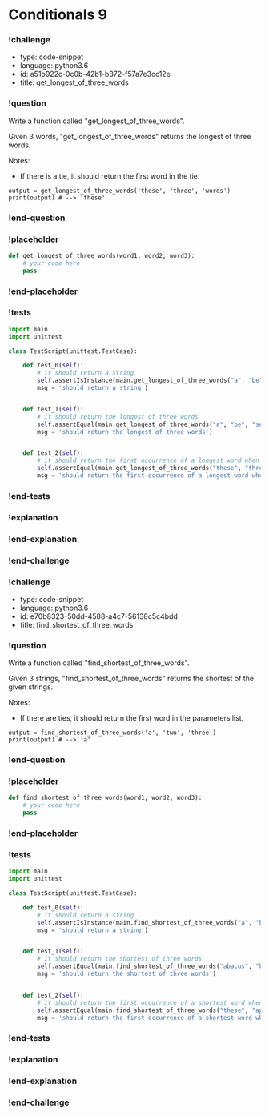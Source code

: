 # Conditionals 9

### !challenge

* type: code-snippet
* language: python3.6
* id: a51b922c-0c0b-42b1-b372-f57a7e3cc12e
* title: get_longest_of_three_words

### !question

Write a function called "get_longest_of_three_words".

Given 3 words, "get_longest_of_three_words" returns the longest of three words.

Notes:
* If there is a tie, it should return the first word in the tie.

```
output = get_longest_of_three_words('these', 'three', 'words')
print(output) # --> 'these'
```

### !end-question

### !placeholder

```python
def get_longest_of_three_words(word1, word2, word3):
    # your code here
    pass


```

### !end-placeholder

### !tests

```python
import main
import unittest

class TestScript(unittest.TestCase):

    def test_0(self):
        # it should return a string
        self.assertIsInstance(main.get_longest_of_three_words("a", "be", "see"), str,
        msg = 'should return a string')


    def test_1(self):
        # it should return the longest of three words
        self.assertEqual(main.get_longest_of_three_words("a", "be", "see"), "see",
        msg = 'should return the longest of three words')


    def test_2(self):
        # it should return the first occurrence of a longest word when there is a tie
        self.assertEqual(main.get_longest_of_three_words("these", "three", "words"), "these",
        msg = 'should return the first occurrence of a longest word when there is a tie')

```

### !end-tests

### !explanation

### !end-explanation

### !end-challenge

### !challenge

* type: code-snippet
* language: python3.6
* id: e70b8323-50dd-4588-a4c7-56138c5c4bdd
* title: find_shortest_of_three_words

### !question

Write a function called "find_shortest_of_three_words".

Given 3 strings, "find_shortest_of_three_words" returns the shortest of the given strings.

Notes:
* If there are ties, it should return the first word in the parameters list.

```
output = find_shortest_of_three_words('a', 'two', 'three')
print(output) # --> 'a'
```

### !end-question

### !placeholder

```python
def find_shortest_of_three_words(word1, word2, word3):
    # your code here
    pass


```

### !end-placeholder

### !tests

```python
import main
import unittest

class TestScript(unittest.TestCase):

    def test_0(self):
        # it should return a string
        self.assertIsInstance(main.find_shortest_of_three_words("a", "be", "see"), str,
        msg = 'should return a string')


    def test_1(self):
        # it should return the shortest of three words
        self.assertEqual(main.find_shortest_of_three_words("abacus", "be", "see"), "be",
        msg = 'should return the shortest of three words')


    def test_2(self):
        # it should return the first occurrence of a shortest word when there is a tie
        self.assertEqual(main.find_shortest_of_three_words("these", "apple", "words"), "these",
        msg = 'should return the first occurrence of a shortest word when there is a tie')
```

### !end-tests

### !explanation

### !end-explanation

### !end-challenge
